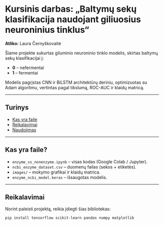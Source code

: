 # Kursinis darbas: „Baltymų sekų klasifikacija naudojant giliuosius neuroninius tinklus“

**Atliko:** Laura Černyškovaitė  

Šiame projekte sukurtas giluminio neuroninio tinklo modelis, skirtas baltymų sekų klasifikacijai į:  
- **0** – nefermentai  
- **1** – fermentai  

Modelis pagrįstas CNN ir BiLSTM architektūrų deriniu, optimizuotas su Adam algoritmu, vertintas pagal tikslumą, ROC-AUC ir klaidų matricą.

---

## Turinys
- [Kas yra faile](#kas-yra-faile)  
- [Reikalavimai](#reikalavimai)  
- [Naudojimas](#naudojimas)  

---

## Kas yra faile?
- `enzyme_vs_nonenzyme.ipynb` – visas kodas (Google Colab / Jupyter).  
- `ncbi_enzyme_dataset.csv` – duomenų failas (sekos + etiketės).  
- `images/` – mokymo grafikai ir klaidų matrica.  
- `enzyme_ncbi_model.keras` – išsaugotas modelis.  

---

## Reikalavimai

Norint paleisti projektą, reikia įdiegti šias bibliotekas:  

```bash
pip install tensorflow scikit-learn pandas numpy matplotlib
